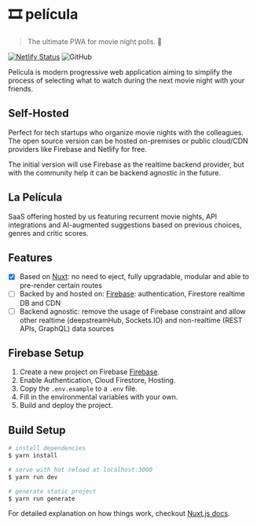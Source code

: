 # 🎞 película

 > The ultimate PWA for movie night polls. 🍿

 [![Netlify Status](https://api.netlify.com/api/v1/badges/d5700271-4e53-4ded-8727-d3a895b12b17/deploy-status)](https://app.netlify.com/sites/pelicula/deploys)
![GitHub](https://img.shields.io/github/license/aleximb/pelicula.svg?style=flat-square)


Película is modern progressive web application aiming to simplify the process of selecting what to watch during the next movie night with your friends.

## Self-Hosted

Perfect for tech startups who organize movie nights with the colleagues. The open source version can be hosted on-premises or public cloud/CDN providers like Firebase and Netlify for free.

The initial version will use Firebase as the realtime backend provider, but with the community help it can be backend agnostic in the future.


## La Película 

SaaS offering hosted by us featuring recurrent movie nights, API integrations and AI-augmented suggestions based on previous choices, genres and critic scores.

## Features

- [x] Based on [Nuxt](https://nuxtjs.org/): no need to eject, fully upgradable, modular and able to pre-render certain routes
- [ ] Backed by and hosted on: [Firebase](https://firebase.google.com/): authentication, Firestore realtime DB and CDN
- [ ] Backend agnostic: remove the usage of Firebase constraint and allow other realtime (deepstreamHub, Sockets.IO) and non-realtime (REST APIs, GraphQL) data sources

## Firebase Setup

1. Create a new project on Firebase [Firebase](https://firebase.google.com/).
2. Enable Authentication, Cloud Firestore, Hosting.
3. Copy the `.env.example` to a `.env` file.
4. Fill in the environmental variables with your own.
5. Build and deploy the project.

## Build Setup

``` bash
# install dependencies
$ yarn install

# serve with hot reload at localhost:3000
$ yarn run dev

# generate static project
$ yarn run generate
```

For detailed explanation on how things work, checkout [Nuxt.js docs](https://nuxtjs.org).

